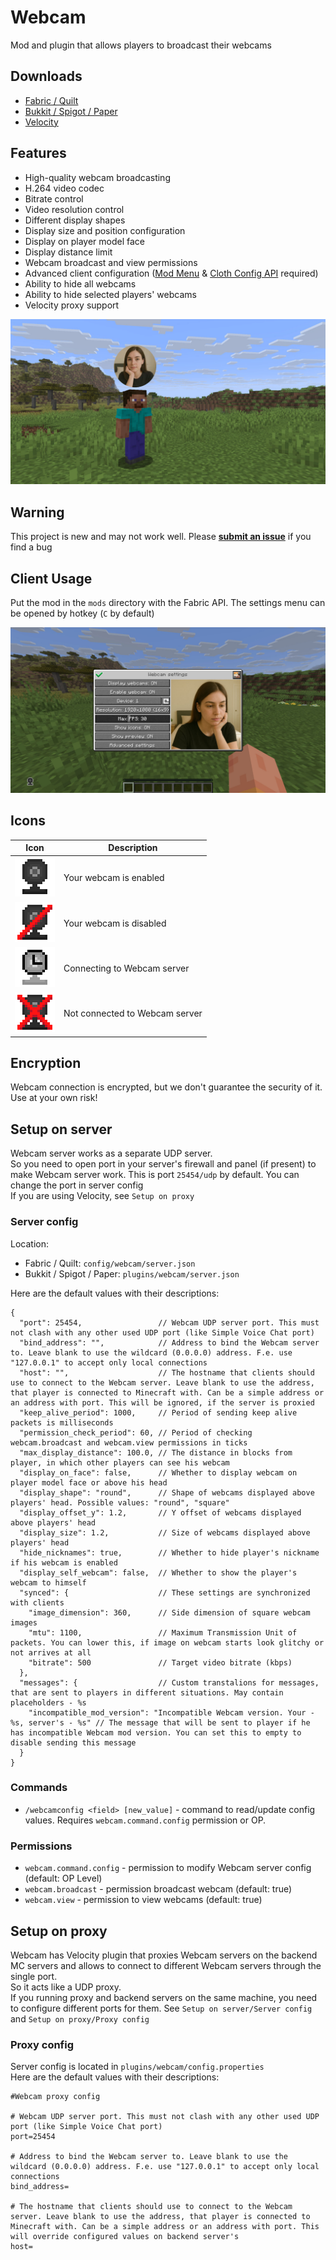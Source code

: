 # Webcam

Mod and plugin that allows players to broadcast their webcams  

## Downloads

- [Fabric / Quilt](https://modrinth.com/mod/webcam-mod/versions?l=fabric)
- [Bukkit / Spigot / Paper](https://modrinth.com/plugin/webcam-mod/versions?l=bukkit)
- [Velocity](https://modrinth.com/mod/webcam-mod/versions?l=velocity)

## Features

- High-quality webcam broadcasting
- H.264 video codec
- Bitrate control
- Video resolution control
- Different display shapes
- Display size and position configuration
- Display on player model face
- Display distance limit
- Webcam broadcast and view permissions
- Advanced client configuration ([Mod Menu](https://modrinth.com/mod/modmenu) & [Cloth Config API](https://modrinth.com/mod/cloth-config) required)
- Ability to hide all webcams
- Ability to hide selected players' webcams
- Velocity proxy support

![screenshot](images/screenshot.jpg)

## Warning

This project is new and may not work well. Please [**submit an issue**](https://github.com/DimasKama/Webcam/issues/new) if you find a bug

## Client Usage

Put the mod in the `mods` directory with the Fabric API. The settings menu can be opened by hotkey (`C` by default)

![settings](images/settings.jpg)

## Icons

|                           Icon                           | Description                    |
|:--------------------------------------------------------:|--------------------------------|
|               ![webcam](images/webcam.png)               | Your webcam is enabled         |
|      ![webcam_disabled](images/webcam_disabled.png)      | Your webcam is disabled        |
|    ![webcam_connecting](images/webcam_connecting.png)    | Connecting to Webcam server    |
| ![webcam_no_connection](images/webcam_no_connection.png) | Not connected to Webcam server |

## Encryption

Webcam connection is encrypted, but we don't guarantee the security of it. Use at your own risk!

## Setup on server

Webcam server works as a separate UDP server.  
So you need to open port in your server's firewall and panel (if present) to make Webcam server work. This is port `25454/udp` by default. You can change the port in server config    
If you are using Velocity, see `Setup on proxy`

### Server config

Location:
- Fabric / Quilt: `config/webcam/server.json`
- Bukkit / Spigot / Paper: `plugins/webcam/server.json`

Here are the default values with their descriptions:  
```
{
  "port": 25454,                 // Webcam UDP server port. This must not clash with any other used UDP port (like Simple Voice Chat port)
  "bind_address": "",            // Address to bind the Webcam server to. Leave blank to use the wildcard (0.0.0.0) address. F.e. use "127.0.0.1" to accept only local connections
  "host": "",                    // The hostname that clients should use to connect to the Webcam server. Leave blank to use the address, that player is connected to Minecraft with. Can be a simple address or an address with port. This will be ignored, if the server is proxied
  "keep_alive_period": 1000,     // Period of sending keep alive packets is milliseconds
  "permission_check_period": 60, // Period of checking webcam.broadcast and webcam.view permissions in ticks
  "max_display_distance": 100.0, // The distance in blocks from player, in which other players can see his webcam
  "display_on_face": false,      // Whether to display webcam on player model face or above his head
  "display_shape": "round",      // Shape of webcams displayed above players' head. Possible values: "round", "square"
  "display_offset_y": 1.2,       // Y offset of webcams displayed above players' head
  "display_size": 1.2,           // Size of webcams displayed above players' head
  "hide_nicknames": true,        // Whether to hide player's nickname if his webcam is enabled
  "display_self_webcam": false,  // Whether to show the player's webcam to himself
  "synced": {                    // These settings are synchronized with clients
    "image_dimension": 360,      // Side dimension of square webcam images
    "mtu": 1100,                 // Maximum Transmission Unit of packets. You can lower this, if image on webcam starts look glitchy or not arrives at all
    "bitrate": 500               // Target video bitrate (kbps)
  },
  "messages": {                  // Custom transtalions for messages, that are sent to players in different situations. May contain placeholders - %s
    "incompatible_mod_version": "Incompatible Webcam version. Your - %s, server's - %s" // The message that will be sent to player if he has incompatible Webcam mod version. You can set this to empty to disable sending this message
  }
}
```

### Commands

- `/webcamconfig <field> [new_value]` - command to read/update config values. Requires `webcam.command.config` permission or OP.

### Permissions

- `webcam.command.config` - permission to modify Webcam server config (default: OP Level)
- `webcam.broadcast` - permission broadcast webcam (default: true)
- `webcam.view` - permission to view webcams (default: true)

## Setup on proxy

Webcam has Velocity plugin that proxies Webcam servers on the backend MC servers and allows to connect to different Webcam servers through the single port.  
So it acts like a UDP proxy.  
If you running proxy and backend servers on the same machine, you need to configure different ports for them. See `Setup on server/Server config` and `Setup on proxy/Proxy config`  

### Proxy config

Server config is located in `plugins/webcam/config.properties`  
Here are the default values with their descriptions:  
```
#Webcam proxy config

# Webcam UDP server port. This must not clash with any other used UDP port (like Simple Voice Chat port)
port=25454

# Address to bind the Webcam server to. Leave blank to use the wildcard (0.0.0.0) address. F.e. use "127.0.0.1" to accept only local connections
bind_address=

# The hostname that clients should use to connect to the Webcam server. Leave blank to use the address, that player is connected to Minecraft with. Can be a simple address or an address with port. This will override configured values on backend server's
host=
```